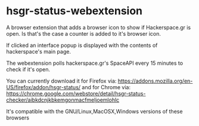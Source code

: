 # hsgr-status-webextension
A browser extension that adds a browser icon to show if Hackerspace.gr is open. Is that's the case a counter is added to it's browser icon.

If clicked an interface popup is displayed with the contents of hackerspace's main page.

The webextension polls hackerspace.gr's SpaceAPI every 15 minutes to check if it's open.

You can currently download it for Firefox via: https://addons.mozilla.org/en-US/firefox/addon/hsgr-status/
and for Chrome via: https://chrome.google.com/webstore/detail/hsgr-status-checker/aibkdcnjkbkemgonmacfmeljoemlohlc

It's compatible with the GNU/Linux,MacOSX,Windows versions of these browsers
